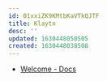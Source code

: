 ```yaml
---
id: 01xxiZK9KMtbKaVTkQJTF
title: Klaytn
desc: ''
updated: 1630448050505
created: 1630448038508
---
```


* [Welcome -  Docs](https://docs.klaytn.com/)
